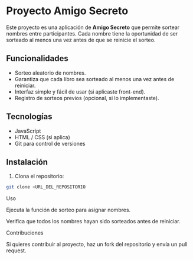 # Proyecto Amigo Secreto

Este proyecto es una aplicación de **Amigo Secreto** que permite sortear nombres entre participantes. Cada nombre tiene la oportunidad de ser sorteado al menos una vez antes de que se reinicie el sorteo.

## Funcionalidades
- Sorteo aleatorio de nombres.
- Garantiza que cada libro sea sorteado al menos una vez antes de reiniciar.
- Interfaz simple y fácil de usar (si aplicaste front-end).
- Registro de sorteos previos (opcional, si lo implementaste).

## Tecnologías
- JavaScript
- HTML / CSS (si aplica)
- Git para control de versiones

## Instalación
1. Clona el repositorio:
```bash
git clone <URL_DEL_REPOSITORIO
```
Uso

Ejecuta la función de sorteo para asignar nombres.

Verifica que todos los nombres hayan sido sorteados antes de reiniciar.

Contribuciones

Si quieres contribuir al proyecto, haz un fork del repositorio y envía un pull request.
